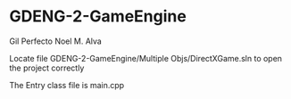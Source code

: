 # GDENG-2-GameEngine

Gil Perfecto Noel M. Alva

Locate file GDENG-2-GameEngine/Multiple Objs/DirectXGame.sln to open the project correctly

The Entry class file is main.cpp
